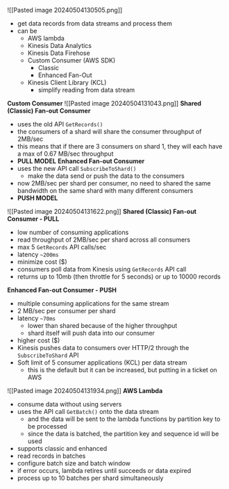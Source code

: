 ![[Pasted image 20240504130505.png]]
- get data records from data streams and process them
- can be
	-  AWS lambda
	- Kinesis Data Analytics
	- Kinesis Data Firehose
	- Custom Consumer (AWS SDK)
		- Classic
		- Enhanced Fan-Out
	- Kinesis Client Library (KCL)
		- simplify reading from data stream

**Custom Consumer**
![[Pasted image 20240504131043.png]]
**Shared (Classic) Fan-out Consumer**
- uses the old API `GetRecords()`
- the consumers of a shard will share the consumer throughput of 2MB/sec
- this means that if there are 3 consumers on shard 1, they will each have a max of 0.67 MB/sec throughput
 - **PULL MODEL**
**Enhanced Fan-out Consumer**
- uses the new API call `SubscribeToShard()`
	- make the data send or push the data to the consumers
- now 2MB/sec per shard per consumer, no need to shared the same bandwidth on the same shard with many different consumers
- **PUSH MODEL**

![[Pasted image 20240504131622.png]]
**Shared (Classic) Fan-out Consumer - PULL**
- low number of consuming applications
- read throughput of 2MB/sec per shard across all consumers
- max 5 `GetRecords` API calls/sec
- latency `~200ms`
- minimize cost ($)
- consumers poll data from Kinesis using `GetRecords` API call
- returns up to 10mb (then throttle for 5 seconds) or up to 10000 records

**Enhanced Fan-out Consumer - PUSH**
- multiple consuming applications for the same stream
- 2 MB/sec per consumer per shard
- latency `~70ms`
	- lower than shared because of the higher throughput
	- shard itself will push data into our consumer
- higher cost ($)
- Kinesis pushes data to consumers over HTTP/2 through the `SubscribeToShard` API
- Soft limit of 5 consumer applications (KCL) per data stream
	- this is the default but it can be increased, but putting in a ticket on AWS

![[Pasted image 20240504131934.png]]
 **AWS Lambda**
 - consume data without using servers
 - uses the API call `GetBatch()` onto the data stream
	 - and the data will be sent to the lambda functions by partition key to be processed
	 - since the data is batched, the partition key and sequence id will be used
- supports classic and enhanced
- read records in batches
- configure batch size and batch window
- if error occurs, lambda retires until succeeds or data expired
- process up to 10 batches per shard simultaneously
